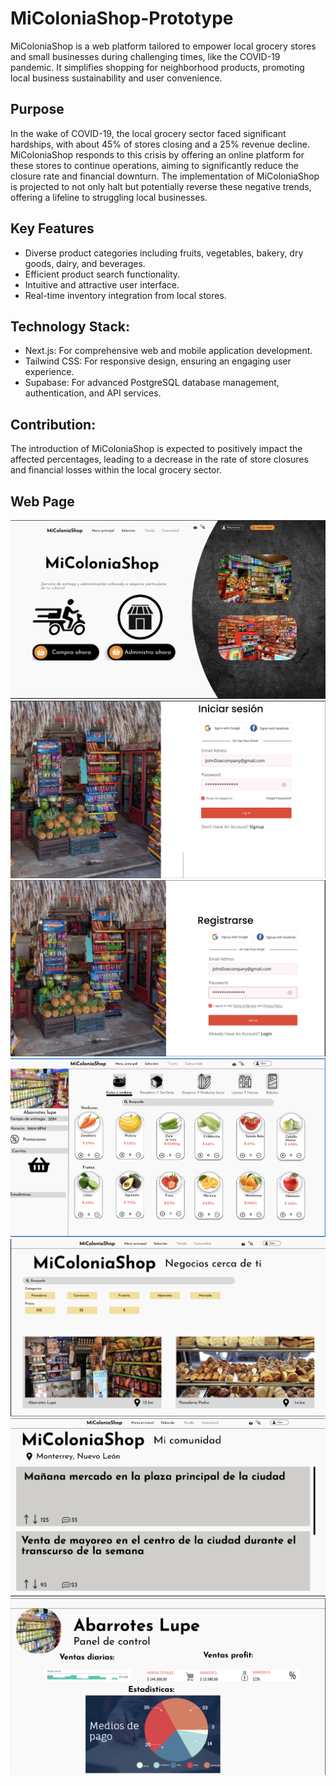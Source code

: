 # MiColoniaShop-Prototype
MiColoniaShop is a web platform tailored to empower local grocery stores and small businesses during challenging times, like the COVID-19 pandemic. It simplifies shopping for neighborhood products, promoting local business sustainability and user convenience.

## Purpose
In the wake of COVID-19, the local grocery sector faced significant hardships, with about 45% of stores closing and a 25% revenue decline. MiColoniaShop responds to this crisis by offering an online platform for these stores to continue operations, aiming to significantly reduce the closure rate and financial downturn. The implementation of MiColoniaShop is projected to not only halt but potentially reverse these negative trends, offering a lifeline to struggling local businesses.

## Key Features
* Diverse product categories including fruits, vegetables, bakery, dry goods, dairy, and beverages.
* Efficient product search functionality.
* Intuitive and attractive user interface.
* Real-time inventory integration from local stores.

## Technology Stack:

* Next.js: For comprehensive web and mobile application development.
* Tailwind CSS: For responsive design, ensuring an engaging user experience.
* Supabase: For advanced PostgreSQL database management, authentication, and API services.

## Contribution:

The introduction of MiColoniaShop is expected to positively impact the affected percentages, leading to a decrease in the rate of store closures and financial losses within the local grocery sector. 

## Web Page
![WEB_PAGE](images/menu.jpg)
![WEB_PAGE](images/login.jpg)
![WEB_PAGE](images/register.jpg)
![WEB_PAGE](images/foods.jpg)
![WEB_PAGE](images/shops.jpg)
![WEB_PAGE](images/opinions.jpg)
![WEB_PAGE](images/dashboard.jpg)


